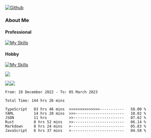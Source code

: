 [![Github](https://img.shields.io/github/followers/RinGoku?label=Follow&style=social)](https://github.com/RinGoku)

### About Me
#### Professional
[![My Skills](https://skillicons.dev/icons?i=react,ts,js,nodejs,java,graphql,firebase,githubactions&theme=light)](https://skillicons.dev)
#### Hobby
[![My Skills](https://skillicons.dev/icons?i=unity,rust,py&theme=light)](https://skillicons.dev)


![](https://github-profile-summary-cards.vercel.app/api/cards/profile-details?username=RinGoku&theme=default)

![](https://github-profile-summary-cards.vercel.app/api/cards/repos-per-language?username=RinGoku&theme=default)![](https://github-profile-summary-cards.vercel.app/api/cards/stats?username=RinGoku&theme=default)

<!--START_SECTION:waka-->

```text
From: 19 December 2022 - To: 05 March 2023

Total Time: 144 hrs 26 mins

TypeScript   83 hrs 46 mins  >>>>>>>>>>>>>>-----------   58.00 %
YAML         14 hrs 28 mins  >>>----------------------   10.02 %
JSON         11 hrs          >>-----------------------   07.62 %
Rust         8 hrs 52 mins   >>-----------------------   06.14 %
Markdown     8 hrs 24 mins   >------------------------   05.83 %
JavaScript   6 hrs 37 mins   >------------------------   04.58 %
```

<!--END_SECTION:waka-->
